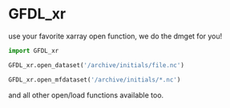 # GFDL_xr

use your favorite xarray open function, we do the dmget for you!

```python
import GFDL_xr

GFDL_xr.open_dataset('/archive/initials/file.nc')

GFDL_xr.open_mfdataset('/archive/initials/*.nc')


```

and all other open/load functions available too.
